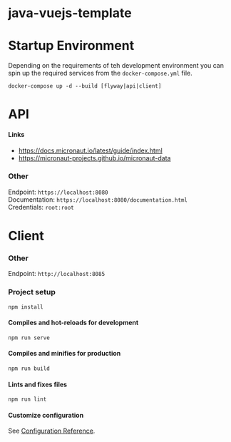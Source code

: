 # java-vuejs-template

# Startup Environment

Depending on the requirements of teh development environment you 
can spin up the required services from the `docker-compose.yml` file.

`docker-compose up -d --build [flyway|api|client]`

# API

#### Links

* https://docs.micronaut.io/latest/guide/index.html  
* https://micronaut-projects.github.io/micronaut-data

### Other 

Endpoint: `https://localhost:8080`  
Documentation: `https://localhost:8080/documentation.html`  
Credentials: `root:root`

# Client

### Other 

Endpoint: `http://localhost:8085`  

### Project setup
```
npm install
```

#### Compiles and hot-reloads for development
```
npm run serve
```

#### Compiles and minifies for production
```
npm run build
```

#### Lints and fixes files
```
npm run lint
```

#### Customize configuration
See [Configuration Reference](https://cli.vuejs.org/config/).
